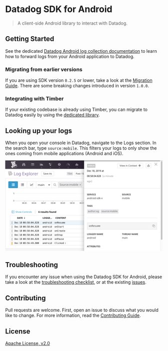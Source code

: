 # Datadog SDK for Android

> A client-side Android library to interact with Datadog.

## Getting Started

See the dedicated [Datadog Android log collection documentation](http://docs.datadoghq.com/logs/log_collection/android) to learn how to forward logs from your Android application to Datadog.

### Migrating from earlier versions

If you are using SDK version `0.2.5` or lower, take a look at the [Migration Guide](docs/Migrating_To_1.0.0.md). There are some breaking changes introduced in version `1.0.0`.

### Integrating with Timber

If your existing codebase is already using Timber, you can migrate to Datadog easily by using the [dedicated library](dd-sdk-android-timber/README.md).

## Looking up your logs

When you open your console in Datadog, navigate to the Logs section. In the search bar, type `source:mobile`. This filters your logs to only show the ones coming from mobile applications (Android and iOS).

![Datadog Mobile Logs](docs/images/screenshot.png)

## Troubleshooting

If you encounter any issue when using the Datadog SDK for Android, please take a look at 
the [troubleshooting checklist](docs/TROUBLESHOOTING.md), or at 
the existing [issues](https://github.com/DataDog/dd-sdk-android/issues?q=is%3Aissue).

## Contributing

Pull requests are welcome. First, open an issue to discuss what you would like to change. For more information, read the [Contributing Guide](CONTRIBUTING.md).

## License

[Apache License, v2.0](LICENSE)

